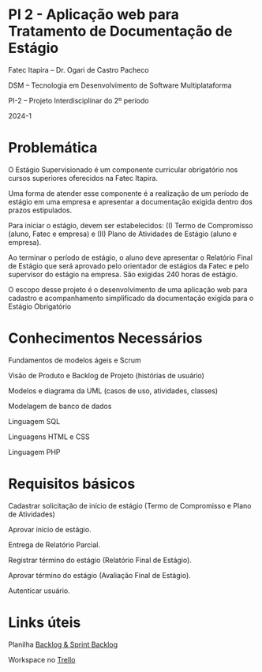 # PI 2 - Aplicação web para Tratamento de Documentação de Estágio 

Fatec Itapira – Dr. Ogari de Castro Pacheco 

DSM – Tecnologia em Desenvolvimento de Software Multiplataforma 

PI-2 – Projeto Interdisciplinar do 2º período 

2024-1 

# Problemática 

O Estágio Supervisionado é um componente curricular obrigatório nos cursos superiores oferecidos na Fatec Itapira.  

Uma forma de atender esse componente é a realização de um período de estágio em uma empresa e apresentar a documentação exigida dentro dos prazos estipulados.  

Para iniciar o estágio, devem ser estabelecidos: (I) Termo de Compromisso (aluno, Fatec e empresa) e (II) Plano de Atividades de Estágio (aluno e empresa).  

Ao terminar o período de estágio, o aluno deve apresentar o Relatório Final de Estágio que será aprovado pelo orientador de estágios da Fatec e pelo supervisor do estágio na empresa. São exigidas 240 horas de estágio.  

O escopo desse projeto é o desenvolvimento de uma aplicação web para cadastro e acompanhamento simplificado da documentação exigida para o Estágio Obrigatório

# Conhecimentos Necessários

Fundamentos de modelos ágeis e Scrum 

Visão de Produto e Backlog de Projeto (histórias de usuário) 

Modelos e diagrama da UML (casos de uso, atividades, classes) 

Modelagem de banco de dados 

Linguagem SQL 

Linguagens HTML e CSS 

Linguagem PHP 

# Requisitos básicos 

Cadastrar solicitação de início de estágio (Termo de Compromisso e Plano de Atividades) 

Aprovar início de estágio.  

Entrega de Relatório Parcial. 

Registrar término do estágio (Relatório Final de Estágio). 

Aprovar término do estágio (Avaliação Final de Estágio).  

Autenticar usuário. 

# Links úteis 

Planilha [Backlog & Sprint Backlog ](https://docs.google.com/spreadsheets/d/1ou88nqxkWRY9Xr9eYmjs9NKYbdhkgaP5RKTs46j5bZ4/edit?usp=sharing)

Workspace no [Trello](https://trello.com/b/gHzYkrBw/sprint-pi2)






 
 

